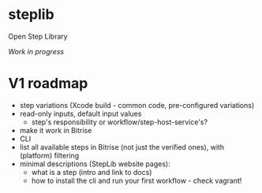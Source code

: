 steplib
=======

Open Step Library

*Work in progress*

# V1 roadmap

* step variations (Xcode build - common code, pre-configured variations)
* read-only inputs, default input values
  * step's responsibility or workflow/step-host-service's?
* make it work in Bitrise
* CLI
* list all available steps in Bitrise (not just the verified ones), with (platform) filtering
* minimal descriptions (StepLib website pages):
  * what is a step (intro and link to docs)
  * how to install the cli and run your first workflow - check vagrant!
